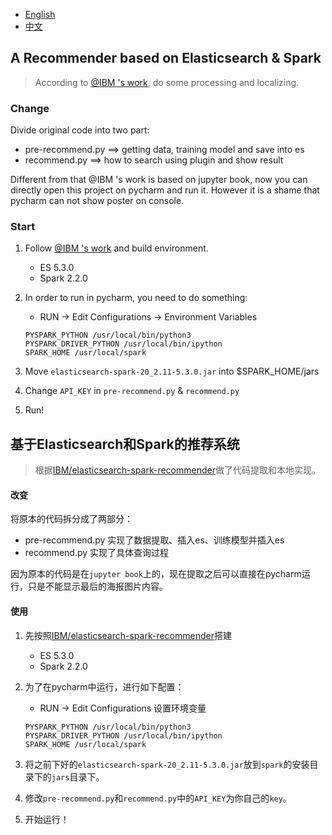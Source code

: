 * [English](#a-recommender-based-on-elasticsearch-&-spark)
* [中文](#基于elasticsearch和spark的推荐系统)

## A Recommender based on Elasticsearch & Spark

> According to [@IBM 's work](https://github.com/IBM/elasticsearch-spark-recommender), do some processing and localizing.

### Change

Divide original code into two part:
* pre-recommend.py ==> getting data, training model and save into es
* recommend.py ==> how to search using plugin and show result

Different from that @IBM 's work is based on jupyter book, now you can directly open this project on pycharm and run it.
However it is a shame that pycharm can not show poster on console.

### Start

1. Follow [@IBM 's work](https://github.com/IBM/elasticsearch-spark-recommender) and build environment.
    * ES 5.3.0
    * Spark 2.2.0

2. In order to run in pycharm, you need to do something:
    * RUN -> Edit Configurations -> Environment Variables
    ```
    PYSPARK_PYTHON /usr/local/bin/python3
    PYSPARK_DRIVER_PYTHON /usr/local/bin/ipython
    SPARK_HOME /usr/local/spark
    ```

3. Move `elasticsearch-spark-20_2.11-5.3.0.jar` into $SPARK_HOME/jars

4. Change `API_KEY` in `pre-recommend.py` & `recommend.py`

5. Run!


## 基于Elasticsearch和Spark的推荐系统

> 根据[IBM/elasticsearch-spark-recommender](https://github.com/IBM/elasticsearch-spark-recommender)做了代码提取和本地实现。

#### 改变

将原本的代码拆分成了两部分：
* pre-recommend.py 实现了数据提取、插入es、训练模型并插入es
* recommend.py 实现了具体查询过程

因为原本的代码是在`jupyter book`上的，现在提取之后可以直接在pycharm运行，只是不能显示最后的海报图片内容。

#### 使用

1. 先按照[IBM/elasticsearch-spark-recommender](https://github.com/IBM/elasticsearch-spark-recommender)搭建
    * ES 5.3.0
    * Spark 2.2.0

2. 为了在pycharm中运行，进行如下配置：
    * RUN -> Edit Configurations 设置环境变量
    ```
    PYSPARK_PYTHON /usr/local/bin/python3
    PYSPARK_DRIVER_PYTHON /usr/local/bin/ipython
    SPARK_HOME /usr/local/spark
    ```

3. 将之前下好的`elasticsearch-spark-20_2.11-5.3.0.jar`放到`spark`的安装目录下的`jars`目录下。

4. 修改`pre-recommend.py`和`recommend.py`中的`API_KEY`为你自己的`key`。

5. 开始运行！

